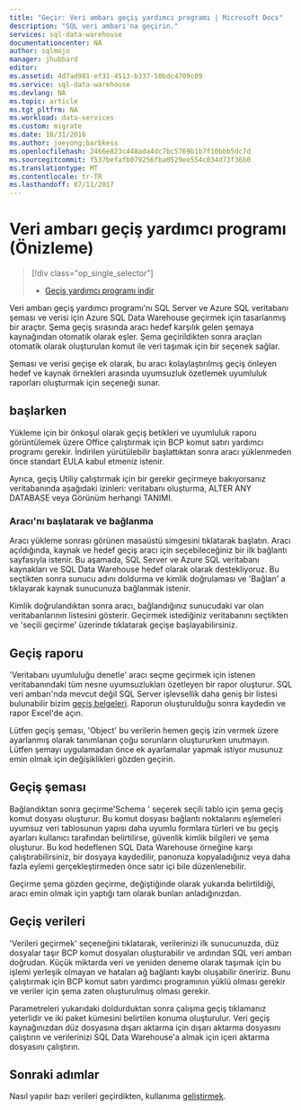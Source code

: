```yaml
---
title: "Geçir: Veri ambarı geçiş yardımcı programı | Microsoft Docs"
description: "SQL veri ambarı'na geçirin."
services: sql-data-warehouse
documentationcenter: NA
author: sqlmojo
manager: jhubbard
editor: 
ms.assetid: 4d7ad981-ef31-4513-b337-50bdc4709c09
ms.service: sql-data-warehouse
ms.devlang: NA
ms.topic: article
ms.tgt_pltfrm: NA
ms.workload: data-services
ms.custom: migrate
ms.date: 10/31/2016
ms.author: joeyong;barbkess
ms.openlocfilehash: 2466e823c448ada4dc7bc5769b1b7f10bbb5dc7d
ms.sourcegitcommit: f537befafb079256fba0529ee554c034d73f36b0
ms.translationtype: MT
ms.contentlocale: tr-TR
ms.lasthandoff: 07/11/2017
---
```

# <a name="data-warehouse-migration-utility-preview"></a>Veri ambarı geçiş yardımcı programı (Önizleme)
> [!div class="op_single_selector"]
> * [Geçiş yardımcı programı indir][Download Migration Utility]
> 
> 

Veri ambarı geçiş yardımcı programı'nı SQL Server ve Azure SQL veritabanı şeması ve verisi için Azure SQL Data Warehouse geçirmek için tasarlanmış bir araçtır. Şema geçiş sırasında aracı hedef karşılık gelen şemaya kaynağından otomatik olarak eşler. Şema geçirildikten sonra araçları otomatik olarak oluşturulan komut ile veri taşımak için bir seçenek sağlar.

Şeması ve verisi geçişe ek olarak, bu aracı kolaylaştırılmış geçiş önleyen hedef ve kaynak örnekleri arasında uyumsuzluk özetlemek uyumluluk raporları oluşturmak için seçeneği sunar.

## <a name="get-started"></a>başlarken
Yükleme için bir önkoşul olarak geçiş betikleri ve uyumluluk raporu görüntülemek üzere Office çalıştırmak için BCP komut satırı yardımcı programı gerekir. İndirilen yürütülebilir başlattıktan sonra aracı yüklenmeden önce standart EULA kabul etmeniz istenir.

Ayrıca, geçiş Utiliy çalıştırmak için bir gerekir geçirmeye bakıyorsanız veritabanında aşağıdaki izinleri: veritabanı oluşturma, ALTER ANY DATABASE veya Görünüm herhangi TANIMI.

### <a name="launching-the-tool-and-connecting"></a>Aracı'nı başlatarak ve bağlanma
Aracı yükleme sonrası görünen masaüstü simgesini tıklatarak başlatın. Aracı açıldığında, kaynak ve hedef geçiş aracı için seçebileceğiniz bir ilk bağlantı sayfasıyla istenir. Bu aşamada, SQL Server ve Azure SQL veritabanı kaynakları ve SQL Data Warehouse hedef olarak olarak destekliyoruz. Bu seçtikten sonra sunucu adını doldurma ve kimlik doğrulaması ve 'Bağlan' a tıklayarak kaynak sunucunuza bağlanmak istenir.

Kimlik doğrulandıktan sonra aracı, bağlandığınız sunucudaki var olan veritabanlarının listesini gösterir. Geçirmek istediğiniz veritabanını seçtikten ve 'seçili geçirme' üzerinde tıklatarak geçişe başlayabilirsiniz.

## <a name="migration-report"></a>Geçiş raporu
'Veritabanı uyumluluğu denetle' aracı seçme geçirmek için istenen veritabanındaki tüm nesne uyumsuzlukları özetleyen bir rapor oluşturur. SQL veri ambarı'nda mevcut değil SQL Server işlevsellik daha geniş bir listesi bulunabilir bizim [geçiş belgeleri][migration documentation]. Raporun oluşturulduğu sonra kaydedin ve rapor Excel'de açın.

Lütfen geçiş şeması, 'Object' bu verilerin hemen geçiş izin vermek üzere ayarlanmış olarak tanımlanan çoğu sorunların oluştururken unutmayın. Lütfen şemayı uygulamadan önce ek ayarlamalar yapmak istiyor musunuz emin olmak için değişiklikleri gözden geçirin.

## <a name="migrate-schema"></a>Geçiş şeması
Bağlandıktan sonra geçirme'Schema ' seçerek seçili tablo için şema geçiş komut dosyası oluşturur. Bu komut dosyası bağlantı noktalarını eşlemeleri uyumsuz veri tablosunun yapısı daha uyumlu formlara türleri ve bu geçiş ayarları kullanıcı tarafından belirtilirse, güvenlik kimlik bilgileri ve şema oluşturur. Bu kod hedeflenen SQL Data Warehouse örneğine karşı çalıştırabilirsiniz, bir dosyaya kaydedilir, panonuza kopyaladığınız veya daha fazla eylemi gerçekleştirmeden önce satır içi bile düzenlenebilir.  

Geçirme şema gözden geçirme, değiştiğinde olarak yukarıda belirtildiği, aracı emin olmak için yaptığı tam olarak bunları anladığınızdan.  

## <a name="migrate-data"></a>Geçiş verileri
'Verileri geçirmek' seçeneğini tıklatarak, verilerinizi ilk sunucunuzda, düz dosyalar taşır BCP komut dosyaları oluşturabilir ve ardından SQL veri ambarı doğrudan. Küçük miktarda veri ve yeniden deneme olarak taşımak için bu işlemi yerleşik olmayan ve hataları ağ bağlantı kaybı oluşabilir öneririz. Bunu çalıştırmak için BCP komut satırı yardımcı programının yüklü olması gerekir ve veriler için şema zaten oluşturulmuş olması gerekir.

Parametreleri yukarıdaki doldurduktan sonra çalışma geçiş tıklamanız yeterlidir ve iki paket kümesini belirtilen konuma oluşturulur. Veri geçiş kaynağınızdan düz dosyasına dışarı aktarma için dışarı aktarma dosyasını çalıştırın ve verilerinizi SQL Data Warehouse'a almak için içeri aktarma dosyasını çalıştırın.

## <a name="next-steps"></a>Sonraki adımlar
Nasıl yapılır bazı verileri geçirdikten, kullanıma [geliştirmek][develop].

<!--Image references-->

<!--Article references-->
[migration documentation]: sql-data-warehouse-overview-migrate.md
[develop]: sql-data-warehouse-overview-develop.md

<!--Other Web references--> 
[Download Migration Utility]: https://migrhoststorage.blob.core.windows.net/sqldwsample/DataWarehouseMigrationUtility.zip
